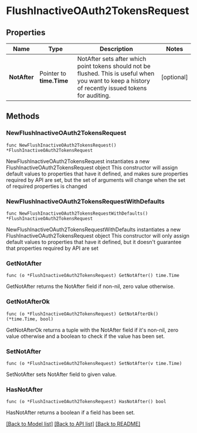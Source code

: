 # FlushInactiveOAuth2TokensRequest

## Properties

| Name         | Type                     | Description                                                                                                                                          | Notes      |
| ------------ | ------------------------ | ---------------------------------------------------------------------------------------------------------------------------------------------------- | ---------- |
| **NotAfter** | Pointer to **time.Time** | NotAfter sets after which point tokens should not be flushed. This is useful when you want to keep a history of recently issued tokens for auditing. | [optional] |

## Methods

### NewFlushInactiveOAuth2TokensRequest

`func NewFlushInactiveOAuth2TokensRequest() *FlushInactiveOAuth2TokensRequest`

NewFlushInactiveOAuth2TokensRequest instantiates a new
FlushInactiveOAuth2TokensRequest object This constructor will assign default
values to properties that have it defined, and makes sure properties required by
API are set, but the set of arguments will change when the set of required
properties is changed

### NewFlushInactiveOAuth2TokensRequestWithDefaults

`func NewFlushInactiveOAuth2TokensRequestWithDefaults() *FlushInactiveOAuth2TokensRequest`

NewFlushInactiveOAuth2TokensRequestWithDefaults instantiates a new
FlushInactiveOAuth2TokensRequest object This constructor will only assign
default values to properties that have it defined, but it doesn't guarantee that
properties required by API are set

### GetNotAfter

`func (o *FlushInactiveOAuth2TokensRequest) GetNotAfter() time.Time`

GetNotAfter returns the NotAfter field if non-nil, zero value otherwise.

### GetNotAfterOk

`func (o *FlushInactiveOAuth2TokensRequest) GetNotAfterOk() (*time.Time, bool)`

GetNotAfterOk returns a tuple with the NotAfter field if it's non-nil, zero
value otherwise and a boolean to check if the value has been set.

### SetNotAfter

`func (o *FlushInactiveOAuth2TokensRequest) SetNotAfter(v time.Time)`

SetNotAfter sets NotAfter field to given value.

### HasNotAfter

`func (o *FlushInactiveOAuth2TokensRequest) HasNotAfter() bool`

HasNotAfter returns a boolean if a field has been set.

[[Back to Model list]](../README.md#documentation-for-models)
[[Back to API list]](../README.md#documentation-for-api-endpoints)
[[Back to README]](../README.md)
